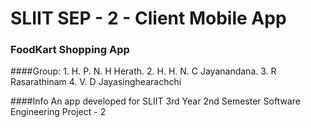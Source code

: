 # SLIIT SEP - 2 - Client Mobile App

### FoodKart Shopping App

####Group:
      1. H. P. N. H Herath.
      2. H. H. N. C Jayanandana.
      3. R Rasarathinam
      4. V. D Jayasinghearachchi
    
####Info
    An app developed for SLIIT 3rd Year 2nd Semester Software Engineering Project - 2
      

